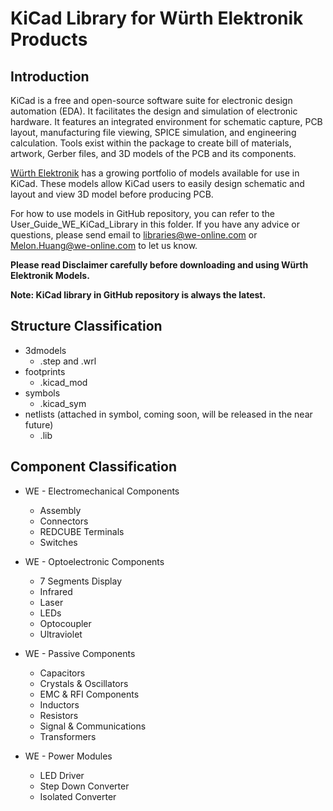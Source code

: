 **KiCad Library for Würth Elektronik Products**
=

## Introduction
KiCad is a free and open-source software suite for electronic design automation (EDA). It facilitates the design and simulation of electronic hardware. It features an integrated environment for schematic capture, PCB layout, manufacturing file viewing, SPICE simulation, and engineering calculation. Tools exist within the package to create bill of materials, artwork, Gerber files, and 3D models of the PCB and its components.

[Würth Elektronik](https://www.we-online.com/) has a growing portfolio of models available for use in KiCad. These models allow KiCad users to easily design schematic and layout and view 3D model before producing PCB.

For how to use models in GitHub repository, you can refer to the User_Guide_WE_KiCad_Library in this folder. If you have any advice or questions, please send email to libraries@we-online.com or Melon.Huang@we-online.com to let us know.

**Please read Disclaimer carefully before downloading and using Würth Elektronik Models.**

**Note: KiCad library in GitHub repository is always the latest.**
## Structure Classification

* 3dmodels
  * .step and .wrl
* footprints
  * .kicad_mod
* symbols
  * .kicad_sym
* netlists (attached in symbol, coming soon, will be released in the near future)
  * .lib

## Component Classification
* WE - Electromechanical Components

  * Assembly
  * Connectors
  * REDCUBE Terminals
  * Switches
* WE - Optoelectronic Components

  * 7 Segments Display
  * Infrared
  * Laser
  * LEDs
  * Optocoupler
  * Ultraviolet
* WE - Passive Components

  * Capacitors
  * Crystals & Oscillators
  * EMC & RFI Components
  * Inductors
  * Resistors
  * Signal & Communications
  * Transformers
* WE - Power Modules

  * LED Driver
  * Step Down Converter
  * Isolated Converter
